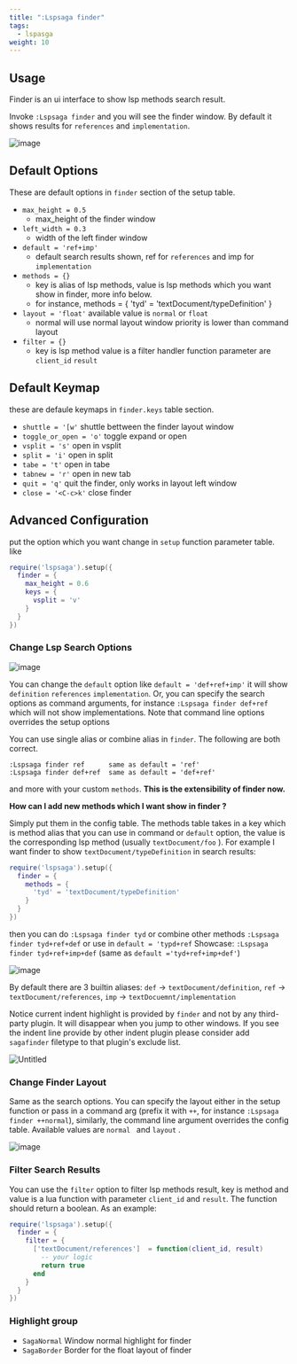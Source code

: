 ```yaml
---
title: ":Lspsaga finder"
tags:
  - lspasga
weight: 10
---
```


## Usage

Finder is an ui interface to show lsp methods search result.

Invoke `:Lspsaga finder` and you will see the finder window. By default it shows results for `references` and `implementation`.

![image](https://github.com/nvimdev/lspsaga.nvim/assets/41671631/1d957dda-5825-4d15-8d5a-ca5dd7ca63a9)

## Default Options

These are default options in `finder` section of the setup table.

- `max_height = 0.5`
  - max_height of the finder window
- `left_width = 0.3`
  - width of the left finder window
- `default = 'ref+imp'`
  - default search results shown, ref for `references` and imp for `implementation`
- `methods = {}`
  - key is alias of lsp methods, value is lsp methods which you want show in finder, more info below.
  - for instance, methods = { 'tyd' = 'textDocument/typeDefinition' }
- `layout = 'float'` available value is `normal` or `float`
  - normal will use normal layout window priority is lower than command layout
- `filter = {}`
  - key is lsp method value is a filter handler function parameter are `client_id` `result`

## Default Keymap

these are defaule keymaps in `finder.keys` table section.

- `shuttle = '[w'` shuttle bettween the finder layout window
- `toggle_or_open = 'o'` toggle expand or open
- `vsplit = 's'` open in vsplit
- `split = 'i'` open in split
- `tabe = 't'` open in tabe
- `tabnew = 'r'` open in new tab
- `quit = 'q'` quit the finder, only works in layout left window
- `close = '<C-c>k'` close finder

## Advanced Configuration

put the option which you want change in `setup` function parameter table. like

```lua
require('lspsaga').setup({
  finder = {
    max_height = 0.6
    keys = {
      vsplit = 'v'
    }
  }
})
```

### Change Lsp Search Options

![image](https://github.com/nvimdev/lspsaga.nvim/assets/41671631/27541a92-9691-4df3-8d18-c4b88ec4ce5e)

You can change the `default` option like `default = 'def+ref+imp'` it will show `definition` `references` `implementation`. Or, you can specify the search options as command arguments, for instance `:Lspsaga finder def+ref` which will not show implementations. Note that command line options overrides the setup options

You can use single alias or combine alias in `finder`. The following are both correct.

```vim
:Lspsaga finder ref      same as default = 'ref'
:Lspsaga finder def+ref  same as default = 'def+ref'
```

and more with your custom `methods`. **This is the extensibility of finder now.**

**How can I add new methods which I want show in finder ?**

Simply put them in the config table. The methods table takes in a key which is method alias that you can use in command or `default` option, the value is the corresponding lsp method (usually `textDocument/foo` ). For example I want finder to show `textDocument/typeDefinition` in search results:

```lua
require('lspsaga').setup({
  finder = {
    methods = {
      'tyd' = 'textDocument/typeDefinition'
    }
  }
})
```

then you can do `:Lspsaga finder tyd` or combine other methods `:Lspsaga finder tyd+ref+def` or use in `default = 'typd+ref`
Showcase: `:Lspsaga finder tyd+ref+imp+def` (same as `default ='tyd+ref+imp+def'`)

![image](https://github.com/nvimdev/lspsaga.nvim/assets/41671631/fcf2bb52-288f-480d-9c9e-342b4f450da7)

By default there are 3 builtin aliases: `def` -> `textDocument/definition`, `ref` -> `textDocument/references`, `imp` -> `textDocuemnt/implementation`

Notice current indent highlight is provided by `finder` and not by any third-party plugin. It will disappear when you jump to other windows. If you see the indent line provide by other indent plugin please consider add `sagafinder` filetype to that plugin's exclude list.

![Untitled](https://github.com/nvimdev/lspsaga.nvim/assets/41671631/009990db-5ba5-455b-ab3f-d9bd25904cf0)

### Change Finder Layout

Same as the search options. You can specify the layout either in the setup function or pass in a command arg (prefix it with `++`, for instance `:Lspsaga finder ++normal`), similarly, the command line argument overrides the config table. Available values are `normal ` and `layout` .

![image](https://github.com/nvimdev/lspsaga.nvim/assets/41671631/df566e6f-fd45-47c2-a34e-b70ab248f400)

### Filter Search Results

You can use the `filter` option to filter lsp methods result, key is method and value is a lua function with parameter `client_id` and `result`. The function should return a boolean. As an example:

```lua
require('lspsaga').setup({
  finder = {
    filter = {
      ['textDocument/references']  = function(client_id, result)
        -- your logic
        return true
      end
    }
  }
})
```

### Highlight group

- `SagaNormal` Window normal highlight for finder
- `SagaBorder` Border for the float layout of finder
